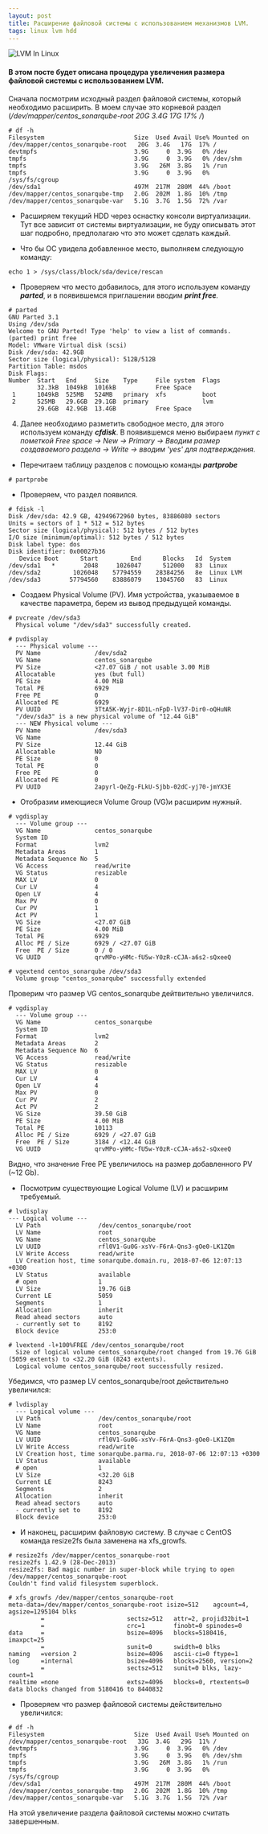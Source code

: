 ```yaml
---
layout: post
title: Расширение файловой системы с использованием механизмов LVM.
tags: linux lvm hdd
---
```



![LVM In Linux](/images/Configure-lvm-linux.png)

#### В этом посте будет описана процедура увеличения размера файловой системы с использованием LVM.

Сначала посмотрим исходный раздел файловой системы, который необходимо расширить. В моем случае это корневой раздел (_/dev/mapper/centos_sonarqube-root   20G  3.4G   17G  17% /_)
```shell
# df -h
Filesystem                         Size  Used Avail Use% Mounted on
/dev/mapper/centos_sonarqube-root   20G  3.4G   17G  17% /
devtmpfs                           3.9G     0  3.9G   0% /dev
tmpfs                              3.9G     0  3.9G   0% /dev/shm
tmpfs                              3.9G   26M  3.8G   1% /run
tmpfs                              3.9G     0  3.9G   0% /sys/fs/cgroup
/dev/sda1                          497M  217M  280M  44% /boot
/dev/mapper/centos_sonarqube-tmp   2.0G  202M  1.8G  10% /tmp
/dev/mapper/centos_sonarqube-var   5.1G  3.7G  1.5G  72% /var
```

* Расширяем текущий HDD через оснастку консоли виртуализации. Тут все зависит от системы виртуализации, не буду описывать этот шаг подробно, предполагаю что это может сделать каждый.

* Что бы ОС увидела добавленное место, выполняем следующую команду:

```shell 
echo 1 > /sys/class/block/sda/device/rescan 
```

* Проверяем что место добавилось, для этого используем команду *__parted__*, и в появившемся приглашении вводим *__print free__.*

```shell
# parted
GNU Parted 3.1
Using /dev/sda
Welcome to GNU Parted! Type 'help' to view a list of commands.
(parted) print free
Model: VMware Virtual disk (scsi)
Disk /dev/sda: 42.9GB
Sector size (logical/physical): 512B/512B
Partition Table: msdos
Disk Flags:
Number  Start   End     Size    Type     File system  Flags
        32.3kB  1049kB  1016kB           Free Space
 1      1049kB  525MB   524MB   primary  xfs          boot
 2      525MB   29.6GB  29.1GB  primary               lvm
        29.6GB  42.9GB  13.4GB           Free Space
```

4. Далее необходимо разметить свободное место, для этого используем команду *__cfdisk__*.
В появившемся меню выбираем _пункт с пометкой Free space -> New -> Primary -> Вводим размер создаваемого раздела -> Write -> вводим  'yes' для подтверждения_.

* Перечитаем таблицу разделов с помощью команды *__partprobe__* 

```shell
# partprobe
```

* Проверяем, что раздел появился.

```shell
# fdisk -l
Disk /dev/sda: 42.9 GB, 42949672960 bytes, 83886080 sectors
Units = sectors of 1 * 512 = 512 bytes
Sector size (logical/physical): 512 bytes / 512 bytes
I/O size (minimum/optimal): 512 bytes / 512 bytes
Disk label type: dos
Disk identifier: 0x00027b36
   Device Boot      Start         End      Blocks   Id  System
/dev/sda1   *        2048     1026047      512000   83  Linux
/dev/sda2         1026048    57794559    28384256   8e  Linux LVM
/dev/sda3        57794560    83886079    13045760   83  Linux
```

* Создаем Physical Volume (PV). Имя устройства, указываемое в качестве параметра, берем из вывод предыдущей команды.

```shell 
# pvcreate /dev/sda3
  Physical volume "/dev/sda3" successfully created.

# pvdisplay
  --- Physical volume ---
  PV Name               /dev/sda2
  VG Name               centos_sonarqube
  PV Size               <27.07 GiB / not usable 3.00 MiB
  Allocatable           yes (but full)
  PE Size               4.00 MiB
  Total PE              6929
  Free PE               0
  Allocated PE          6929
  PV UUID               3TtA5K-Wyjr-8D1L-nFpD-lV37-Dir0-oQHuNR
  "/dev/sda3" is a new physical volume of "12.44 GiB"
  --- NEW Physical volume ---
  PV Name               /dev/sda3
  VG Name
  PV Size               12.44 GiB
  Allocatable           NO
  PE Size               0
  Total PE              0
  Free PE               0
  Allocated PE          0
  PV UUID               2apyrl-QeZg-FLkU-Sjbb-02dC-yj70-jmYX3E
```

* Отобразим имеющиеся Volume Group (VG)и расширим нужный.

```shell
# vgdisplay
  --- Volume group ---
  VG Name               centos_sonarqube
  System ID
  Format                lvm2
  Metadata Areas        1
  Metadata Sequence No  5
  VG Access             read/write
  VG Status             resizable
  MAX LV                0
  Cur LV                4
  Open LV               4
  Max PV                0
  Cur PV                1
  Act PV                1
  VG Size               <27.07 GiB
  PE Size               4.00 MiB
  Total PE              6929
  Alloc PE / Size       6929 / <27.07 GiB
  Free  PE / Size       0 / 0
  VG UUID               qrvMPo-yHMc-fU5w-Y0zR-cCJA-a6s2-sQxeeQ

# vgextend centos_sonarqube /dev/sda3
  Volume group "centos_sonarqube" successfully extended
```
Проверим что размер VG centos_sonarqube дейтвительно увеличился.

```shell
# vgdisplay
  --- Volume group ---
  VG Name               centos_sonarqube
  System ID
  Format                lvm2
  Metadata Areas        2
  Metadata Sequence No  6
  VG Access             read/write
  VG Status             resizable
  MAX LV                0
  Cur LV                4
  Open LV               4
  Max PV                0
  Cur PV                2
  Act PV                2
  VG Size               39.50 GiB
  PE Size               4.00 MiB
  Total PE              10113
  Alloc PE / Size       6929 / <27.07 GiB
  Free  PE / Size       3184 / <12.44 GiB
  VG UUID               qrvMPo-yHMc-fU5w-Y0zR-cCJA-a6s2-sQxeeQ
```

Видно, что значение Free PE увеличилось на размер добавленного PV (~12 Gb).

* Посмотрим существующие Logical Volume (LV) и расширим требуемый.

```shell
# lvdisplay
--- Logical volume ---
  LV Path                /dev/centos_sonarqube/root
  LV Name                root
  VG Name                centos_sonarqube
  LV UUID                rfl0V1-Gu0G-xsYv-F6rA-Qns3-gOe0-LK1ZQm
  LV Write Access        read/write
  LV Creation host, time sonarqube.domain.ru, 2018-07-06 12:07:13 +0300
  LV Status              available
  # open                 1
  LV Size                19.76 GiB
  Current LE             5059
  Segments               1
  Allocation             inherit
  Read ahead sectors     auto
  - currently set to     8192
  Block device           253:0

# lvextend -l+100%FREE /dev/centos_sonarqube/root
  Size of logical volume centos_sonarqube/root changed from 19.76 GiB (5059 extents) to <32.20 GiB (8243 extents).
  Logical volume centos_sonarqube/root successfully resized.
```
Убедимся, что размер LV centos_sonarqube/root действительно  увеличился:

```shell
# lvdisplay
  --- Logical volume ---
  LV Path                /dev/centos_sonarqube/root
  LV Name                root
  VG Name                centos_sonarqube
  LV UUID                rfl0V1-Gu0G-xsYv-F6rA-Qns3-gOe0-LK1ZQm
  LV Write Access        read/write
  LV Creation host, time sonarqube.parma.ru, 2018-07-06 12:07:13 +0300
  LV Status              available
  # open                 1
  LV Size                <32.20 GiB
  Current LE             8243
  Segments               2
  Allocation             inherit
  Read ahead sectors     auto
  - currently set to     8192
  Block device           253:0
```

* И наконец, расширим файловую систему. В случае с CentOS команда resize2fs была заменена на xfs_growfs.

```shell
# resize2fs /dev/mapper/centos_sonarqube-root
resize2fs 1.42.9 (28-Dec-2013)
resize2fs: Bad magic number in super-block while trying to open /dev/mapper/centos_sonarqube-root
Couldn't find valid filesystem superblock.
```
```shell
# xfs_growfs /dev/mapper/centos_sonarqube-root
meta-data=/dev/mapper/centos_sonarqube-root isize=512    agcount=4, agsize=1295104 blks
         =                       sectsz=512   attr=2, projid32bit=1
         =                       crc=1        finobt=0 spinodes=0
data     =                       bsize=4096   blocks=5180416, imaxpct=25
         =                       sunit=0      swidth=0 blks
naming   =version 2              bsize=4096   ascii-ci=0 ftype=1
log      =internal               bsize=4096   blocks=2560, version=2
         =                       sectsz=512   sunit=0 blks, lazy-count=1
realtime =none                   extsz=4096   blocks=0, rtextents=0
data blocks changed from 5180416 to 8440832
```

* Проверяем что размер файловой системы действительно увеличился:

```shell
# df -h
Filesystem                         Size  Used Avail Use% Mounted on
/dev/mapper/centos_sonarqube-root   33G  3.4G   29G  11% /
devtmpfs                           3.9G     0  3.9G   0% /dev
tmpfs                              3.9G     0  3.9G   0% /dev/shm
tmpfs                              3.9G   26M  3.8G   1% /run
tmpfs                              3.9G     0  3.9G   0% /sys/fs/cgroup
/dev/sda1                          497M  217M  280M  44% /boot
/dev/mapper/centos_sonarqube-tmp   2.0G  202M  1.8G  10% /tmp
/dev/mapper/centos_sonarqube-var   5.1G  3.7G  1.5G  72% /var
```

На этой увеличение раздела файловой системы можно считать завершенным.

